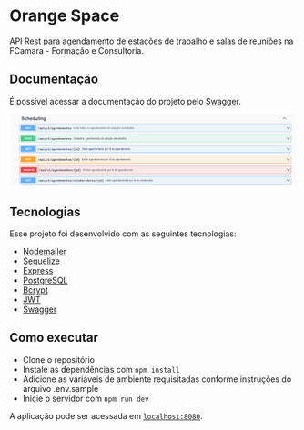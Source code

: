 # Orange Space
 API Rest para agendamento de estações de trabalho e salas de reuniões na FCamara - Formação e Consultoria.
 
## Documentação

É possível acessar a documentação do projeto pelo [Swagger](https://orange-space.herokuapp.com/docs/|).

 <img src="https://github.com/felipeblobo/squad4-backend/blob/master/postman_sample.PNG" alt="postman_sample" width="800">

## Tecnologias

Esse projeto foi desenvolvido com as seguintes tecnologias:

- [Nodemailer](https://nodemailer.com/about/)
- [Sequelize](https://sequelize.org/)
- [Express](https://expressjs.com/pt-br/)
- [PostgreSQL](https://www.elephantsql.com/)
- [Bcrypt](https://www.npmjs.com/package/bcrypt)
- [JWT](https://jwt.io/)
- [Swagger](https://swagger.io/)

##  Como executar

- Clone o repositório
- Instale as dependências com `npm install`
- Adicione as variáveis de ambiente requisitadas conforme instruções do arquivo .env.sample
- Inicie o servidor com `npm run dev`

A aplicação pode ser acessada em [`localhost:8080`](http://localhost:8080).
